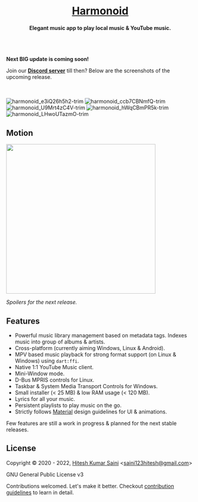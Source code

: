 <h1 align="center"><a href="https://github.com/alexmercerind/harmonoid">Harmonoid</a></h1>
<h4 align="center">Elegant music app to play local music & YouTube music.</h4>
<br></br>

**Next BIG update is coming soon!**

Join our **[Discord server](https://discord.gg/rBFwXNJJ)** till then? Below are the screenshots of the upcoming release.

<br></br>
![harmonoid_e3iQ26h5h2-trim](https://user-images.githubusercontent.com/28951144/151245863-ab4c7de2-0eaa-4c09-8542-bfb02693828d.png)
![harmonoid_ccb7CBNmfQ-trim](https://user-images.githubusercontent.com/28951144/151245850-9c660b04-40d4-42dc-8d8b-6d9ef969900d.png)
![harmonoid_U9Mrt4zC4V-trim](https://user-images.githubusercontent.com/28951144/151245837-1400cb3b-a567-4399-b386-35a60b60b3e1.png)
![harmonoid_hWqCBmPR5k-trim](https://user-images.githubusercontent.com/28951144/151245876-f7762c7b-045d-4238-96d0-51f76351638b.png)
![harmonoid_LHwoUTazmO-trim](https://user-images.githubusercontent.com/28951144/151245816-36aa191c-3ca5-4301-bef8-5b5645e41a3f.png)


## Motion

<img src='https://user-images.githubusercontent.com/28951144/151239401-be199319-0a22-4139-8bef-fe1edac2d576.gif' height='400'></img>

_Spoilers for the next release._

## Features

- Powerful music library management based on metadata tags. Indexes music into group of albums & artists.
- Cross-platform (currently aiming Windows, Linux & Android).
- MPV based music playback for strong format support (on Linux & Windows) using `dart:ffi`.
- Native 1:1 YouTube Music client.
- Mini-Window mode.
- D-Bus MPRIS controls for Linux.
- Taskbar & System Media Transport Controls for Windows.
- Small installer (< 25 MB) & low RAM usage (< 120 MB).
- Lyrics for all your music.
- Persistent playlists to play music on the go.
- Strictly follows [Material](https://material.io/) design guidelines for UI & animations.

Few features are still a work in progress & planned for the next stable releases.

## License

Copyright © 2020 - 2022, [Hitesh Kumar Saini](https://github.com/alexmercerind) <[saini123hitesh@gmail.com](mailto:saini123hitesh@gmail.com)>

GNU General Public License v3

Contributions welcomed. Let's make it better.
Checkout [contribution guidelines](https://github.com/harmonoid/harmonoid/blob/master/CONTRIBUTING.md) to learn in detail.
